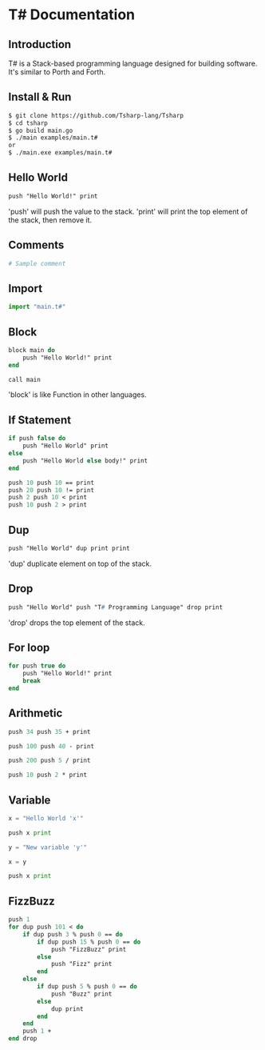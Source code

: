 # T# Documentation

## Introduction

T# is a Stack-based programming language designed for building software.
It's similar to Porth and Forth.

## Install & Run
```bash
$ git clone https://github.com/Tsharp-lang/Tsharp
$ cd tsharp
$ go build main.go
$ ./main examples/main.t#
or
$ ./main.exe examples/main.t#
```

## Hello World
```pascal
push "Hello World!" print
```

'push' will push the value to the stack.
'print' will print the top element of the stack, then remove it.

## Comments
```python
# Sample comment
```

## Import
```python
import "main.t#"
```

## Block
```pascal
block main do
    push "Hello World!" print
end

call main
```

'block' is like Function in other languages.

## If Statement
```pascal
if push false do
    push "Hello World" print
else
    push "Hello World else body!" print
end

push 10 push 10 == print
push 20 push 10 != print
push 2 push 10 < print
push 10 push 2 > print
```

## Dup
```pascal
push "Hello World" dup print print
```
'dup' duplicate element on top of the stack.

## Drop
```pascal
push "Hello World" push "T# Programming Language" drop print
```
'drop' drops the top element of the stack.

## For loop
```pascal
for push true do
    push "Hello World!" print
    break
end
```

## Arithmetic
```pascal
push 34 push 35 + print

push 100 push 40 - print

push 200 push 5 / print

push 10 push 2 * print
```

## Variable
```python
x = "Hello World 'x'"

push x print

y = "New variable 'y'"

x = y

push x print
```

## FizzBuzz
```pascal
push 1
for dup push 101 < do
    if dup push 3 % push 0 == do
        if dup push 15 % push 0 == do
            push "FizzBuzz" print
        else
            push "Fizz" print
        end
    else
        if dup push 5 % push 0 == do
            push "Buzz" print
        else
            dup print
        end
    end
    push 1 +
end drop
```
